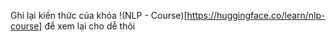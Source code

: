 Ghi lại kiến thức của khóa !(NLP - Course)[https://huggingface.co/learn/nlp-course] để xem lại cho dễ thôi
